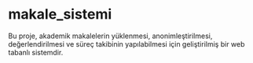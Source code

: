 # makale_sistemi
Bu proje, akademik makalelerin yüklenmesi, anonimleştirilmesi, değerlendirilmesi ve süreç takibinin yapılabilmesi için geliştirilmiş bir web tabanlı sistemdir.
